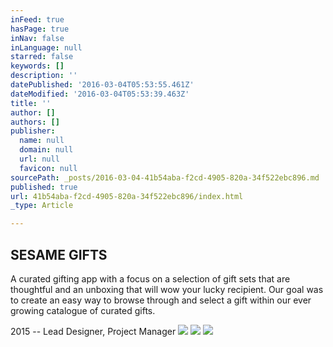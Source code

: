 ```yaml
---
inFeed: true
hasPage: true
inNav: false
inLanguage: null
starred: false
keywords: []
description: ''
datePublished: '2016-03-04T05:53:55.461Z'
dateModified: '2016-03-04T05:53:39.463Z'
title: ''
author: []
authors: []
publisher:
  name: null
  domain: null
  url: null
  favicon: null
sourcePath: _posts/2016-03-04-41b54aba-f2cd-4905-820a-34f522ebc896.md
published: true
url: 41b54aba-f2cd-4905-820a-34f522ebc896/index.html
_type: Article

---
```

## SESAME GIFTS

A curated gifting app with a focus on a selection of gift sets that are thoughtful and an unboxing that will wow your lucky recipient. Our goal was to create an easy way to browse through and select a gift within our ever growing catalogue of curated gifts.

2015 -- Lead Designer, Project Manager
![](https://the-grid-user-content.s3-us-west-2.amazonaws.com/983eb9f5-4075-4bcf-8148-b03defabafaf.jpg)
![](https://the-grid-user-content.s3-us-west-2.amazonaws.com/9bb0036f-4377-4150-b31c-73df7d88f092.jpg)
![](https://the-grid-user-content.s3-us-west-2.amazonaws.com/788209b7-c0a4-4328-9c90-ebdf9acd56de.jpg)
